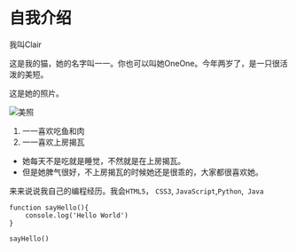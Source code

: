 # 自我介绍

我叫Clair

这是我的猫，她的名字叫一一。你也可以叫她OneOne。今年两岁了，是一只很活泼的美短。

这是她的照片。

![美照](/Users/clair/Downloads/IMG_1573.png)

1. 一一喜欢吃鱼和肉
2. 一一喜欢上房揭瓦

- 她每天不是吃就是睡觉，不然就是在上房揭瓦。
- 但是她脾气很好，不上房揭瓦的时候她还是很乖的，大家都很喜欢她。

来来说说我自己的编程经历。我会`HTML5`， `CSS3`, `JavaScript`,`Python`,` Java`

```
function sayHello(){
	console.log('Hello World')
}

sayHello()
```



